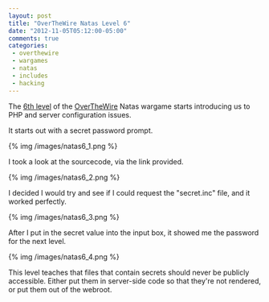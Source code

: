```yaml
---
layout: post
title: "OverTheWire Natas Level 6"
date: "2012-11-05T05:12:00-05:00"
comments: true
categories:
 - overthewire
 - wargames
 - natas
 - includes
 - hacking
---
```


The [6th level](http://www.overthewire.org/wargames/natas/natas6.shtml) of the [OverTheWire](http://www.overthewire.org) Natas wargame starts introducing us to PHP and server configuration issues.

<!-- more -->

It starts out with a secret password prompt.

{% img /images/natas6_1.png %}

I took a look at the sourcecode, via the link provided.

{% img /images/natas6_2.png %}

I decided I would try and see if I could request the "secret.inc" file, and it worked perfectly.

{% img /images/natas6_3.png %}

After I put in the secret value into the input box, it showed me the password for the next level.

{% img /images/natas6_4.png %}

This level teaches that files that contain secrets should never be publicly accessible. Either put them in server-side code so that they're not rendered, or put them out of the webroot.
